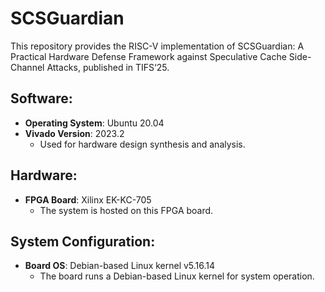 # SCSGuardian
This repository provides the RISC-V implementation of SCSGuardian: A Practical Hardware Defense Framework against Speculative Cache Side-Channel Attacks, published in TIFS‘25.

## Software:
- **Operating System**: Ubuntu 20.04
- **Vivado Version**: 2023.2
  - Used for hardware design synthesis and analysis.

## Hardware:
- **FPGA Board**: Xilinx EK-KC-705
  - The system is hosted on this FPGA board.

## System Configuration:
- **Board OS**: Debian-based Linux kernel v5.16.14
  - The board runs a Debian-based Linux kernel for system operation.